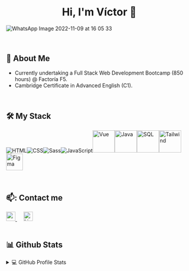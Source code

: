 <h1 align="center"> Hi, I'm Víctor 👋</h1>

![WhatsApp Image 2022-11-09 at 16 05 33](https://github.com/victorteje/victorteje/assets/132447110/cae09f68-fbb3-4ec5-b79c-76194d8b41e8)

<br>

## :bicyclist: About Me

  -  Currently undertaking a Full Stack Web Development Bootcamp (850 hours) @ Factoría F5.
  -  Cambridge Certificate in Advanced English (C1).

<br>

## 🛠 My Stack

<img src="https://img.icons8.com/color/48/000000/html-5--v1.png" alt="HTML"><img src="https://img.icons8.com/color/48/000000/css3.png" alt="CSS"><img src="https://img.icons8.com/color/48/000000/sass.png" alt="Sass"><img src="https://img.icons8.com/color/48/000000/javascript--v1.png" alt="JavaScript"><img height=60px src="https://img.icons8.com/color/2x/vue-js.png" alt="Vue"><img height=60px src="" alt="Java"><img height=60px  src="https://img.icons8.com/color/48/000000/mysql-logo.png" alt="SQL"><img height=60px src="https://img.icons8.com/?size=512&id=4PiNHtUJVbLs&format=png" alt="Tailwind"><img height=45px src="https://img.icons8.com/color/2x/figma.png" alt="Figma">
  
<br>

## 📫: Contact me

<a href="mailto:vteje2@gmail.com">
      <img height="25px" src="https://upload.wikimedia.org/wikipedia/commons/7/7e/Gmail_icon_%282020%29.svg" alt="gmail"/>
</a>
&emsp;
<a href="https://www.linkedin.com/in/victortejedor/">
      <img width="25px" src="https://raw.githubusercontent.com/rahuldkjain/github-profile-readme-generator/master/src/images/icons/Social/linked-in-alt.svg" alt="LinkedIn"/>
</a>

<br>
<br>

## 📊 Github Stats

<details>
  <summary>💻 GitHub Profile Stats</summary>

  <br>

  <p align="center">
      <img alt="Víctor's Github Stats" src="https://github-readme-stats.vercel.app/api?username=victorteje&show_icons=true&count_private=true&theme=chalk" height="192px"/></a>
  </p>
   <p align="center">
      <img alt="Víctor's Most used languages" src="https://github-readme-stats.vercel.app/api/top-langs?username=victorteje&langs_count=10&show_icons=true&locale=en&layout=compact&theme=chalk" height="192px"/></p>
  </p>
</details>

<br>
